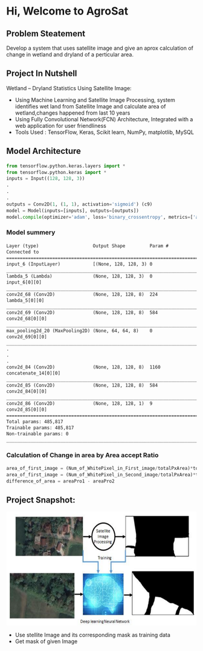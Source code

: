 # Hi, Welcome to AgroSat
## Problem Steatement
Develop a system that uses satellite image and give an aprox calculation of change in wetland and dryland of a perticular area.
## Project In Nutshell
Wetland – Dryland Statistics Using Satellite Image:
<ul>
<li>	
  Using Machine Learning and Satellite Image Processing, system identifies wet land from Satellite Image  and calculate area of wetland,changes happened from last 10 years 
</li>
<li> 
  Using Fully Convolutional Network(FCN) Architecture, Integrated with a web application for user friendliness 
</li>
<li>
  Tools Used : TensorFlow, Keras, Scikit learn, NumPy, matplotlib, MySQL
</li>
</ul>

## Model Architecture 
```python
from tensorflow.python.keras.layers import *
from tensorflow.python.keras import *
inputs = Input((128, 128, 3))
.
.
.
outputs = Conv2D(1, (1, 1), activation='sigmoid') (c9)
model = Model(inputs=[inputs], outputs=[outputs])
model.compile(optimizer='adam', loss='binary_crossentropy', metrics=['accuracy'])
```
### Model summery
```
Layer (type)                    Output Shape         Param #     Connected to                     
==================================================================================================
input_6 (InputLayer)            [(None, 128, 128, 3) 0                                            
__________________________________________________________________________________________________
lambda_5 (Lambda)               (None, 128, 128, 3)  0           input_6[0][0]                    
__________________________________________________________________________________________________
conv2d_68 (Conv2D)              (None, 128, 128, 8)  224         lambda_5[0][0]                   
__________________________________________________________________________________________________
conv2d_69 (Conv2D)              (None, 128, 128, 8)  584         conv2d_68[0][0]                  
__________________________________________________________________________________________________
max_pooling2d_20 (MaxPooling2D) (None, 64, 64, 8)    0           conv2d_69[0][0]                  
__________________________________________________________________________________________________
.
.
.
conv2d_84 (Conv2D)              (None, 128, 128, 8)  1160        concatenate_14[0][0]             
__________________________________________________________________________________________________
conv2d_85 (Conv2D)              (None, 128, 128, 8)  584         conv2d_84[0][0]                  
__________________________________________________________________________________________________
conv2d_86 (Conv2D)              (None, 128, 128, 1)  9           conv2d_85[0][0]                  
==================================================================================================
Total params: 485,817
Trainable params: 485,817
Non-trainable params: 0
__________________________________________________________________________________________________
```
### Calculation of Change in area by Area accept Ratio
```python
area_of_first_image = (Num_of_WhitePixel_in_First_image/totalPxArea)*totalArea
area_of_first_image = (Num_of_WhitePixel_in_Second_image/totalPxArea)*totalArea
difference_of_area = areaPro1 - areaPro2
```
## Project Snapshot:
<img src="Arch.PNG" height="300px">
<ul>
  <li> Use stellite Image and its corresponding mask as training data </li>
  <li> Get mask of given Image </li>
</ul>  

